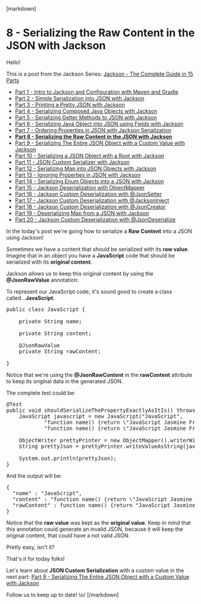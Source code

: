 [markdown]
# 8 - Serializing the Raw Content in the JSON with Jackson

Hello!

This is a post from the Jackson Series: [Jackson - The Complete Guide in 15 Parts](https://blog.hackingcode.io/jackson-java-tutorial-news-posts-videos)

- [Part 1 - Intro to Jackson and Configuration with Maven and Gradle](https://blog.hackingcode.io/jackson-java-tutorial-serialize-json-config-maven)
- [Part 2 - Simple Serialization into JSON with Jackson](https://blog.hackingcode.io/jackson-java-tutorial-serialization-to-json)
- [Part 3 - Printing a Pretty JSON with Jackson](https://blog.hackingcode.io/jackson-java-tutorial-serialization-to-pretty-json)
- [Part 4 - Serializing Composed Java Objects with Jackson](https://blog.hackingcode.io/jackson-java-tutorial-serialize-composed-java-object-to-json)
- [Part 5 - Serializing Getter Methods to JSON with Jackson](https://blog.hackingcode.io/jackson-java-tutorial-serialize-getter-methods-to-json)
- [Part 6 - Serializing Java Object into JSON using Fields with Jackson](https://blog.hackingcode.io/jackson-java-tutorial-serialize-fields-to-json)
- [Part 7 - Ordering Properties in JSON with Jackson Serialization](https://blog.hackingcode.io/jackson-java-tutorial-serialization-order-fields-to-json)
- **[Part 8 - Serializing the Raw Content in the JSON with Jackson](https://blog.hackingcode.io/jackson-java-tutorial-serialize-raw-content-to-json)**
- [Part 9 - Serializing The Entire JSON Object with a Custom Value with Jackson](https://blog.hackingcode.io/jackson-java-tutorial-custom-serialization-to-json)
- [Part 10 - Serializing a JSON Object with a Root with Jackson](https://blog.hackingcode.io/jackson-java-tutorial-serialize-json-with-root)
- [Part 11 - JSON Custom Serializer with Jackson](https://blog.hackingcode.io/jackson-java-tutorial-custom-serialization-to-json)
- [Part 12 - Serializing Map into JSON Objects with Jackson](https://blog.hackingcode.io/jackson-java-tutorial-serialize-map-to-json)
- [Part 13 - Ignoring Properties in JSON with Jackson](https://blog.hackingcode.io/jackson-java-tutorial-serialize-ignore-fields-to-json)
- [Part 14 - Serializing Enum Objects into a JSON with Jackson](https://blog.hackingcode.io/jackson-java-tutorial-serialize-enum-to-json)
- [Part 15 - Jackson Deserialization with ObjectMapper](https://blog.hackingcode.io/jackson-java-tutorial-deserialize-object-mapper-from-json)
- [Part 16 - Jackson Custom Deserialization with @JsonSetter](https://blog.hackingcode.io/jackson-java-tutorial-deserialize-json-to-custom-field)
- [Part 17 - Jackson Custom Deserialization with @JacksonInject](https://blog.hackingcode.io/jackson-java-tutorial-deserialize-json-injected-value)
- [Part 18 - Jackson Custom Deserialization with @JsonCreator](https://blog.hackingcode.io/jackson-java-tutorial-deserialize-json-to-custom-java-constructor)
- [Part 19 - Deserializing Map from a JSON with Jackson](https://blog.hackingcode.io/jackson-java-tutorial-deserialize-json-to-map)
- [Part 20 - Jackson Custom Deserialization with @JsonDeserialize](https://blog.hackingcode.io/jackson-java-tutorial-deserialize-json-with-custom-deserializer)

In the today's post we're going how to serialize a **Raw Content** into a JSON using Jackson!

Sometimes we have a content that should be serialized with its **raw value**. Imagine that in an object you have a **JavaScript** code that should be serialized with its **original content**.

Jackson allows us to keep this original content by using the **@JsonRawValue** annotation:

To represent our JavaScript code, it's sound good to create a class called...**JavaScript**:

<pre class="lang:java">
public class JavaScript {

	private String name;

	private String content;

	@JsonRawValue
	private String rawContent;

}
</pre>

Notice that we're using the **@JsonRawContent** in the **rawContent** attribute to keep its original data in the generated JSON.

The complete test could be:

<pre class="lang:java">
@Test
public void shouldSerializeThePropertyExactlyAsItIs() throws Exception {
	JavaScript javascript = new JavaScript("JavaScript",
			"function name() {return \"JavaScript Jasmine Framework\"}",
			"function name() {return \"JavaScript Jasmine Framework\"}");

	ObjectWriter prettyPrinter = new ObjectMapper().writerWithDefaultPrettyPrinter();
	String prettyJson = prettyPrinter.writeValueAsString(javascript);

	System.out.println(prettyJson);
}
</pre>

And the output will be:

<pre class="lang:json">
{
  "name" : "JavaScript",
  "content" : "function name() {return \"JavaScript Jasmine Framework\"}",
  "rawContent" : function name() {return "JavaScript Jasmine Framework"}
}
</pre>

Notice that the **raw value** was kept as the **original value**. Keep in mind that this annotation could generate an invalid JSON, because it will keep the original content, that could have a not valid JSON.

Pretty easy, isn't it?

That's it for today folks!

Let's learn about **JSON Custom Serialization** with a custom value in the next part: [Part 9 - Serializing The Entire JSON Object with a Custom Value with Jackson](https://blog.hackingcode.io/jackson-java-tutorial-custom-serialization-to-json)

Follow us to keep up to date! \o/
[/markdown]
